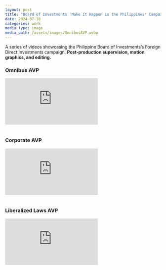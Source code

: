 ```yaml
---
layout: post
title: "Board of Investments 'Make it Happen in the Philippines' Campaign (2023)"
date: 2024-07-18
categories: work
media_type: image
media_path: /assets/images/OmnibusAVP.webp
---
```


A series of videos showcasing the Philippine Board of Investments’s Foreign Direct Investments campaign. **Post-production supervision, motion graphics, and editing.**

### Omnibus AVP

<div class="video-container">
  <iframe src="https://www.youtube-nocookie.com/embed/Xe876u9Q91s?si=yl0ov_aDU8DGw1eo" 
          title="YouTube video player" 
          frameborder="0" 
          allow="accelerometer; autoplay; clipboard-write; encrypted-media; gyroscope; picture-in-picture; web-share" 
          referrerpolicy="strict-origin-when-cross-origin" 
          allowfullscreen></iframe>
</div>
<br>

### Corporate AVP

<div class="video-container">
  <iframe src="https://www.youtube-nocookie.com/embed/2tVzycwG4DI?si=1WdtFJHx8DHo-JZc" 
          title="YouTube video player" 
          frameborder="0" 
          allow="accelerometer; autoplay; clipboard-write; encrypted-media; gyroscope; picture-in-picture; web-share" 
          referrerpolicy="strict-origin-when-cross-origin" 
          allowfullscreen></iframe>
</div>
<br>

### Liberalized Laws AVP

<div class="video-container">
  <iframe src="https://www.youtube-nocookie.com/embed/os0obZjTZ7I?si=3jxNsZCF2dAMYJeB" 
          title="YouTube video player" 
          frameborder="0" 
          allow="accelerometer; autoplay; clipboard-write; encrypted-media; gyroscope; picture-in-picture; web-share" 
          referrerpolicy="strict-origin-when-cross-origin" 
          allowfullscreen></iframe>
</div>
<br>